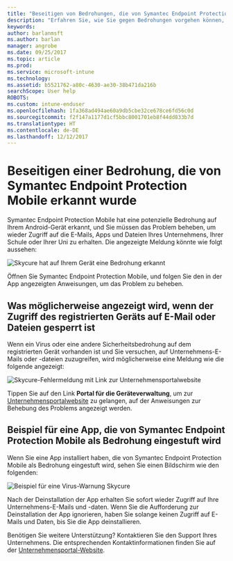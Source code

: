 ```yaml
---
title: "Beseitigen von Bedrohungen, die von Symantec Endpoint Protection Mobile für Android erkannt wurden | Microsoft-Dokumentation"
description: "Erfahren Sie, wie Sie gegen Bedrohungen vorgehen können, die auf Ihrem Android-Gerät gefunden wurden."
keywords: 
author: barlanmsft
ms.author: barlan
manager: angrobe
ms.date: 09/25/2017
ms.topic: article
ms.prod: 
ms.service: microsoft-intune
ms.technology: 
ms.assetid: b5521762-a80c-4630-ae30-38b471da216b
searchScope: User help
ROBOTS: 
ms.custom: intune-enduser
ms.openlocfilehash: 1fa368ad494ae60a9db5cbe32ce678ce6fd56c0d
ms.sourcegitcommit: f2f147a1177d1cf5bbc8001701eb8f44dd833b7d
ms.translationtype: HT
ms.contentlocale: de-DE
ms.lasthandoff: 12/12/2017
---
```

# <a name="resolve-a-threat-found-by-symantec-endpoint-protection-mobile"></a>Beseitigen einer Bedrohung, die von Symantec Endpoint Protection Mobile erkannt wurde

Symantec Endpoint Protection Mobile hat eine potenzielle Bedrohung auf Ihrem Android-Gerät erkannt, und Sie müssen das Problem beheben, um wieder Zugriff auf die E-Mails, Apps und Dateien Ihres Unternehmens, Ihrer Schule oder Ihrer Uni zu erhalten. Die angezeigte Meldung könnte wie folgt aussehen:

![Skycure hat auf Ihrem Gerät eine Bedrohung erkannt](./media/lookout-threat-found-android.png)

Öffnen Sie Symantec Endpoint Protection Mobile, und folgen Sie den in der App angezeigten Anweisungen, um das Problem zu beheben.

## <a name="what-you-might-see-if-your-enrolled-device-is-blocked-from-accessing-email-or-files"></a>Was möglicherweise angezeigt wird, wenn der Zugriff des registrierten Geräts auf E-Mail oder Dateien gesperrt ist

Wenn ein Virus oder eine andere Sicherheitsbedrohung auf dem registrierten Gerät vorhanden ist und Sie versuchen, auf Unternehmens-E-Mails oder -dateien zuzugreifen, wird möglicherweise eine Meldung wie die folgende angezeigt:

![Skycure-Fehlermeldung mit Link zur Unternehmensportalwebsite](./media/skycure-list-of-potential-issues-android.png)

Tippen Sie auf den Link **Portal für die Geräteverwaltung**, um zur [Unternehmensportalwebsite](https://portal.manage.microsoft.com#HelpDeskDialog) zu gelangen, auf der Anweisungen zur Behebung des Problems angezeigt werden.

## <a name="example-of-an-app-that-symantec-endpoint-protection-mobile-sees-as-a-threat"></a>Beispiel für eine App, die von Symantec Endpoint Protection Mobile als Bedrohung eingestuft wird

Wenn Sie eine App installiert haben, die von Symantec Endpoint Protection Mobile als Bedrohung eingestuft wird, sehen Sie einen Bildschirm wie den folgenden:

![Beispiel für eine Virus-Warnung Skycure](./media/skycure-virus-alert-android.png)

Nach der Deinstallation der App erhalten Sie sofort wieder Zugriff auf Ihre Unternehmens-E-Mails und -daten. Wenn Sie die Aufforderung zur Deinstallation der App ignorieren, haben Sie solange keinen Zugriff auf E-Mails und Daten, bis Sie die App deinstallieren.

Benötigen Sie weitere Unterstützung? Kontaktieren Sie den Support Ihres Unternehmens. Die entsprechenden Kontaktinformationen finden Sie auf der [Unternehmensportal-Website](https://portal.manage.microsoft.com#HelpDeskDialog).

